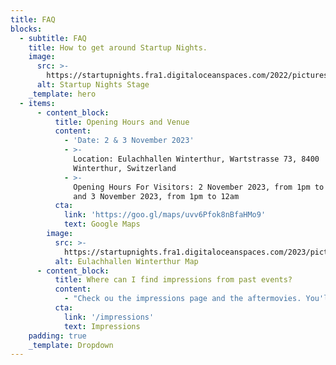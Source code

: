 ```yaml
---
title: FAQ
blocks:
  - subtitle: FAQ
    title: How to get around Startup Nights.
    image:
      src: >-
        https://startupnights.fra1.digitaloceanspaces.com/2022/pictures/stage.jpg
      alt: Startup Nights Stage
    _template: hero
  - items:
      - content_block:
          title: Opening Hours and Venue
          content:
            - 'Date: 2 & 3 November 2023'
            - >-
              Location: Eulachhallen Winterthur, Wartstrasse 73, 8400
              Winterthur, Switzerland
            - >-
              Opening Hours For Visitors: 2 November 2023, from 1pm to 10.30pm
              and 3 November 2023, from 1pm to 12am
          cta:
            link: 'https://goo.gl/maps/uvv6Pfok8nBfaHMo9'
            text: Google Maps
        image:
          src: >-
            https://startupnights.fra1.digitaloceanspaces.com/2023/pictures/eulachhallen.jpg
          alt: Eulachhallen Winterthur Map
      - content_block:
          title: Where can I find impressions from past events?
          content:
            - "Check ou the impressions page and the aftermovies. You'll love it!"
          cta:
            link: '/impressions'
            text: Impressions
    padding: true
    _template: Dropdown
---
```























